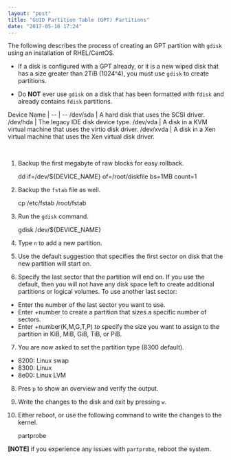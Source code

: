 ```yaml
---
layout: "post"
title: "GUID Partition Table (GPT) Partitions"
date: "2017-05-16 17:24"
---
```


The following describes the process of creating an GPT partition with `gdisk` using an installation of RHEL/CentOS.

* If a disk is configured with a GPT already, or it is a new wiped disk that has a size greater than 2TiB (1024^4), you must use `gdisk` to create partitions.

* Do **NOT** ever use `gdisk` on a disk that has been formatted with `fdisk` and already contains `fdisk` partitions.

Device Name |
-- | --
/dev/sda | A hard disk that uses the SCSI driver.
/dev/hda | The legacy IDE disk device type.
/dev/vda | A disk in a KVM virtual machine that uses the virtio disk driver.
/dev/xvda | A disk in a Xen virtual machine that uses the Xen virtual disk driver.

<br/>

1. Backup the first megabyte of raw blocks for easy rollback.


    dd if=/dev/${DEVICE_NAME} of=/root/diskfile bs=1MB count=1

2. Backup the `fstab` file as well.


    cp /etc/fstab /root/fstab

3. Run the  `gdisk` command.


    gdisk /dev/${DEVICE_NAME}

4. Type `n` to add a new partition.
5. Use the default suggestion that specifies the first sector on disk that the new partition will start on.
6. Specify the last sector that the partition will end on. If you use the default, then you will not have any disk space left to create additional partitions or logical volumes. To use another last sector:

  * Enter the number of the last sector you want to use.
  * Enter +number to create a partition that sizes a specific number of sectors.
  * Enter +number(K,M,G,T,P) to specify the size you want to assign to the partition in KiB, MiB, GiB, TiB, or PiB.

7. You are now asked to set the partition type (8300 default).

  * 8200: Linux swap
  * 8300: Linux
  * 8e00: Linux LVM

8. Pres `p` to show an overview and verify the output.
9. Write the changes to the disk and exit by pressing `w`.
10. Either reboot, or use the following command to write the changes to the kernel.


    partprobe

**[NOTE]** if you experience any issues with `partprobe`, reboot the system.
